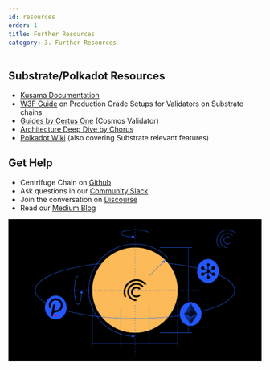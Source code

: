 ```yaml
---
id: resources
order: 1
title: Further Resources
category: 3. Further Resources
---
```

## Substrate/Polkadot Resources
* [Kusama Documentation](https://guide.kusama.network/en/latest/try/validate)
* [W3F Guide](https://github.com/w3f/polkadot-secure-validator) on Production Grade Setups for Validators on Substrate chains
* [Guides by Certus One](https://kb.certus.one/) (Cosmos Validator)
* [Architecture Deep Dive by Chorus](https://gdoc.pub/doc/e/2PACX-1vQXb1kd0zqYT8K4B4XYb-lrlfRIuPDXsgiTjj94gDOjw3ezEUAtjvxR8yfbKJypmioKeGRrhkLCtZog)
* [Polkadot Wiki](https://wiki.polkadot.network/docs/) (also covering Substrate relevant features)

## Get Help

* Centrifuge Chain on [Github](https://github.com/centrifuge/centrifuge-chain)
* Ask questions in our [Community Slack](https://centrifuge.io/slack)
* Join the conversation on [Discourse](https://discourse.centrifuge.io)
* Read our [Medium Blog](https://medium.com/centrifuge)

![](./cent-chain-graphic.png)
